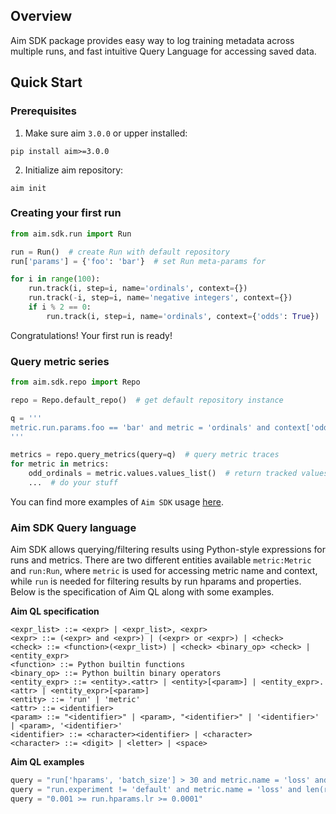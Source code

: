 ## Overview

Aim SDK package provides easy way to log training metadata across multiple runs, and fast intuitive Query Language for accessing saved data.

## Quick Start

### Prerequisites
1. Make sure aim `3.0.0` or upper installed:
   
```shell
pip install aim>=3.0.0
```

2. Initialize aim repository:
   
```shell
aim init
```

### Creating your first run

```python
from aim.sdk.run import Run

run = Run()  # create Run with default repository
run['params'] = {'foo': 'bar'}  # set Run meta-params for 

for i in range(100):
    run.track(i, step=i, name='ordinals', context={})
    run.track(-i, step=i, name='negative integers', context={})
    if i % 2 == 0:
        run.track(i, step=i, name='ordinals', context={'odds': True})

```
Congratulations! Your first run is ready!

### Query metric series

```python
from aim.sdk.repo import Repo

repo = Repo.default_repo()  # get default repository instance

q = '''
metric.run.params.foo == 'bar' and metric = 'ordinals' and context['odds'] = True
'''

metrics = repo.query_metrics(query=q)  # query metric traces
for metric in metrics:
    odd_ordinals = metric.values.values_list()  # return tracked values as list
    ...  # do your stuff
```

You can find more examples of `Aim SDK` usage [here][getting_started_examples].

### Aim SDK Query language

Aim SDK allows querying/filtering results using Python-style expressions for runs and metrics. 
There are two different entities available `metric:Metric` and `run:Run`, where `metric` is used for
accessing metric name and context, while `run` is needed for filtering results by run hparams and properties.
Below is the specification of Aim QL along with some examples.

**Aim QL specification**
```
<expr_list> ::= <expr> | <expr_list>, <expr>
<expr> ::= (<expr> and <expr>) | (<expr> or <expr>) | <check>
<check> ::= <function>(<expr_list>) | <check> <binary_op> <check> | <entity_expr>
<function> ::= Python builtin functions
<binary_op> ::= Python builtin binary operators
<entity_expr> ::= <entity>.<attr> | <entity>[<param>] | <entity_expr>.<attr> | <entity_expr>[<param>]
<entity> ::= 'run' | 'metric'
<attr> ::= <identifier>
<param> ::= "<identifier>" | <param>, "<identifier>" | '<identifier>' | <param>, '<identifier>' 
<identifier> ::= <character><identifier> | <character>
<character> ::= <digit> | <letter> | <space>
```

**Aim QL examples**
```python
query = "run['hparams', 'batch_size'] > 30 and metric.name = 'loss' and metric.context['subset'] == 'train'"
query = "run.experiment != 'default' and metric.name = 'loss' and len(run.tags) > 0"
query = "0.001 >= run.hparams.lr >= 0.0001"
```

[getting_started_examples]: https://github.com/aimhubio/aim/tree/main/examples

